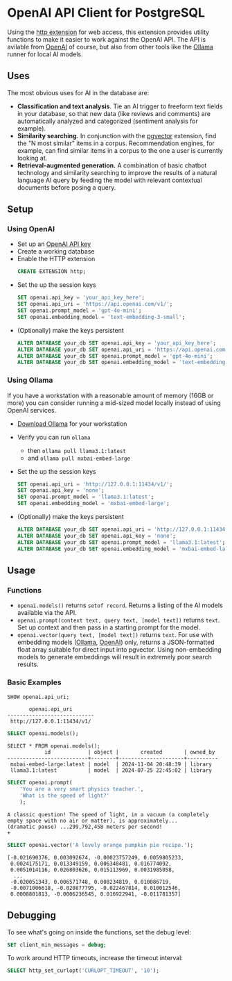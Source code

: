# OpenAI API Client for PostgreSQL

Using the [http extension](https://github.com/pramsey/pgsql-http) for web access, this extension provides utility functions to make it easier to work against the OpenAI API.  The API is avilable from [OpenAI](https://platform.openai.com/docs/overview) of course, but also from other tools like the [Ollama](https://ollama.com) runner for local AI models.

## Uses

The most obvious uses for AI in the database are:

- **Classification and text analysis**. Tie an AI trigger to freeform text fields in your database, so that new data (like reviews and comments) are automatically analyzed and categorized (sentiment analysis for example).
- **Similarity searching.** In conjunction with the [pgvector](https://github.com/pgvector/pgvector) extension, find the "N most similar" items in a corpus. Recommendation engines, for example, can find similar items in a corpus to the one a user is currently looking at.
- **Retrieval-augmented generation.** A combination of basic chatbot technology and similarity searching to improve the results of a natural language AI query by feeding the model with relevant contextual documents before posing a query.

## Setup 

### Using OpenAI

* Set up an [OpenAI API key](https://help.openai.com/en/articles/4936850-where-do-i-find-my-openai-api-key)
* Create a working database
* Enable the HTTP extension
  	```sql
  	CREATE EXTENSION http;
  	```
* Set the up the session keys
  	```sql
	SET openai.api_key = 'your_api_key_here';
	SET openai.api_uri = 'https://api.openai.com/v1/';
	SET openai.prompt_model = 'gpt-4o-mini';
	SET openai.embedding_model = 'text-embedding-3-small';
	```
* (Optionally) make the keys persistent
  	```sql
	ALTER DATABASE your_db SET openai.api_key = 'your_api_key_here';
	ALTER DATABASE your_db SET openai.api_uri = 'https://api.openai.com/v1/';
	ALTER DATABASE your_db SET openai.prompt_model = 'gpt-4o-mini';
	ALTER DATABASE your_db SET openai.embedding_model = 'text-embedding-3-small';
	```

### Using Ollama

If you have a workstation with a reasonable amount of memory (16GB or more) you can consider running a mid-sized model locally instead of using OpenAI services.

* [Download Ollama](https://ollama.com) for your workstation

* Verify you can run `ollama` 
	* then `ollama pull llama3.1:latest`
	* and `ollama pull mxbai-embed-large`

* Set the up the session keys
  	```sql
	SET openai.api_uri = 'http://127.0.0.1:11434/v1/';
	SET openai.api_key = 'none';
	SET openai.prompt_model = 'llama3.1:latest';
	SET openai.embedding_model = 'mxbai-embed-large';
	```
* (Optionally) make the keys persistent
  	```sql
	ALTER DATABASE your_db SET openai.api_uri = 'http://127.0.0.1:11434/v1/';
	ALTER DATABASE your_db SET openai.api_key = 'none';
	ALTER DATABASE your_db SET openai.prompt_model = 'llama3.1:latest';
	ALTER DATABASE your_db SET openai.embedding_model = 'mxbai-embed-large';
	```

## Usage

### Functions

- `openai.models()` returns `setof record`. Returns a listing of the AI models available via the API. 
- `openai.prompt(context text, query text, [model text])` returns `text`. Set up context and then pass in a starting prompt for the model.
- `openai.vector(query text, [model text])` returns `text`. For use with embedding models ([Ollama](https://ollama.com/blog/embedding-models), [OpenAI](https://platform.openai.com/docs/guides/embeddings#embedding-models)) only, returns a JSON-formatted float array suitable for direct input into pgvector. Using non-embedding models to generate embeddings will result in extremely poor search results.

### Basic Examples

```sql 
SHOW openai.api_uri;
```
```
       openai.api_uri       
----------------------------
 http://127.0.0.1:11434/v1/
```

```sql
SELECT openai.models();
```
```
SELECT * FROM openai.models();
            id            | object |       created       | owned_by 
--------------------------+--------+---------------------+----------
 mxbai-embed-large:latest | model  | 2024-11-04 20:48:39 | library
 llama3.1:latest          | model  | 2024-07-25 22:45:02 | library
```

```sql
SELECT openai.prompt(
	'You are a very smart physics teacher.',
	'What is the speed of light?'
	);
```
```
A classic question! The speed of light, in a vacuum (a completely 
empty space with no air or matter), is approximately... 
(dramatic pause) ...299,792,458 meters per second!                                +
```

```sql
SELECT openai.vector('A lovely orange pumpkin pie recipe.');
```
```
[-0.021690376, 0.003092674, -0.00023757249, 0.0059805233, 
 0.0024175171, 0.013349159, 0.006348481, 0.016774092, 
 0.0051014116, 0.026803626, 0.015113969, 0.0031985058,
  ... 
 -0.020051343, 0.006571748, 0.008234819, 0.010086719, 
 -0.0071006618, -0.020877795, -0.022467814, 0.010012546, 
 0.0008801813, -0.0006236545, 0.016922941, -0.011781357]
```

## Debugging

To see what's going on inside the functions, set the debug level:

```sql
SET client_min_messages = debug;
```

To work around HTTP timeouts, increase the timeout interval:

```sql
SELECT http_set_curlopt('CURLOPT_TIMEOUT', '10');
```


